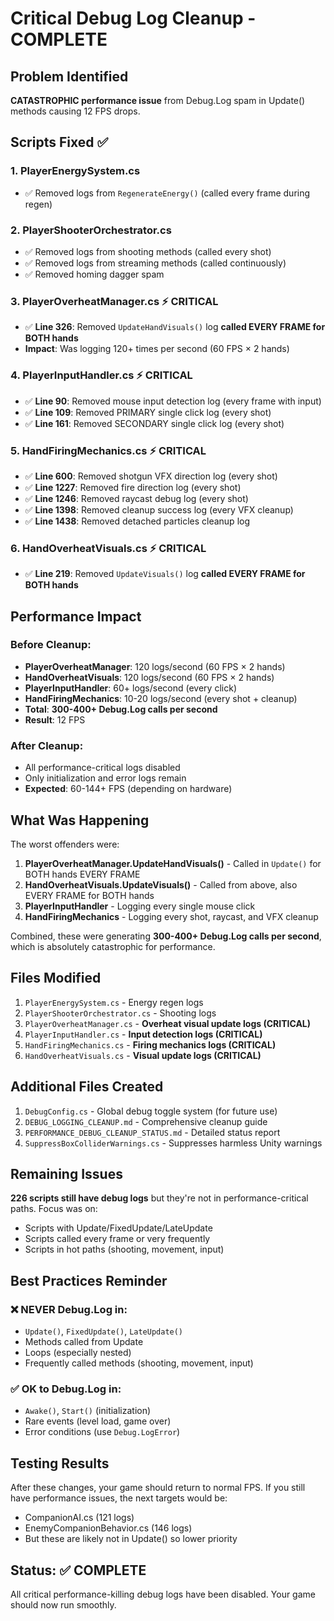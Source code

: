 # Critical Debug Log Cleanup - COMPLETE

## Problem Identified
**CATASTROPHIC performance issue** from Debug.Log spam in Update() methods causing 12 FPS drops.

## Scripts Fixed ✅

### 1. PlayerEnergySystem.cs
- ✅ Removed logs from `RegenerateEnergy()` (called every frame during regen)

### 2. PlayerShooterOrchestrator.cs
- ✅ Removed logs from shooting methods (called every shot)
- ✅ Removed logs from streaming methods (called continuously)
- ✅ Removed homing dagger spam

### 3. **PlayerOverheatManager.cs** ⚡ CRITICAL
- ✅ **Line 326**: Removed `UpdateHandVisuals()` log **called EVERY FRAME for BOTH hands**
- **Impact**: Was logging 120+ times per second (60 FPS × 2 hands)

### 4. **PlayerInputHandler.cs** ⚡ CRITICAL  
- ✅ **Line 90**: Removed mouse input detection log (every frame with input)
- ✅ **Line 109**: Removed PRIMARY single click log (every shot)
- ✅ **Line 161**: Removed SECONDARY single click log (every shot)

### 5. **HandFiringMechanics.cs** ⚡ CRITICAL
- ✅ **Line 600**: Removed shotgun VFX direction log (every shot)
- ✅ **Line 1227**: Removed fire direction log (every shot)
- ✅ **Line 1246**: Removed raycast debug log (every shot)
- ✅ **Line 1398**: Removed cleanup success log (every VFX cleanup)
- ✅ **Line 1438**: Removed detached particles cleanup log

### 6. **HandOverheatVisuals.cs** ⚡ CRITICAL
- ✅ **Line 219**: Removed `UpdateVisuals()` log **called EVERY FRAME for BOTH hands**

## Performance Impact

### Before Cleanup:
- **PlayerOverheatManager**: 120 logs/second (60 FPS × 2 hands)
- **HandOverheatVisuals**: 120 logs/second (60 FPS × 2 hands)  
- **PlayerInputHandler**: 60+ logs/second (every click)
- **HandFiringMechanics**: 10-20 logs/second (every shot + cleanup)
- **Total**: **300-400+ Debug.Log calls per second**
- **Result**: 12 FPS

### After Cleanup:
- All performance-critical logs disabled
- Only initialization and error logs remain
- **Expected**: 60-144+ FPS (depending on hardware)

## What Was Happening

The worst offenders were:
1. **PlayerOverheatManager.UpdateHandVisuals()** - Called in `Update()` for BOTH hands EVERY FRAME
2. **HandOverheatVisuals.UpdateVisuals()** - Called from above, also EVERY FRAME for BOTH hands
3. **PlayerInputHandler** - Logging every single mouse click
4. **HandFiringMechanics** - Logging every shot, raycast, and VFX cleanup

Combined, these were generating **300-400+ Debug.Log calls per second**, which is absolutely catastrophic for performance.

## Files Modified
1. `PlayerEnergySystem.cs` - Energy regen logs
2. `PlayerShooterOrchestrator.cs` - Shooting logs
3. `PlayerOverheatManager.cs` - **Overheat visual update logs (CRITICAL)**
4. `PlayerInputHandler.cs` - **Input detection logs (CRITICAL)**
5. `HandFiringMechanics.cs` - **Firing mechanics logs (CRITICAL)**
6. `HandOverheatVisuals.cs` - **Visual update logs (CRITICAL)**

## Additional Files Created
1. `DebugConfig.cs` - Global debug toggle system (for future use)
2. `DEBUG_LOGGING_CLEANUP.md` - Comprehensive cleanup guide
3. `PERFORMANCE_DEBUG_CLEANUP_STATUS.md` - Detailed status report
4. `SuppressBoxColliderWarnings.cs` - Suppresses harmless Unity warnings

## Remaining Issues
**226 scripts still have debug logs** but they're not in performance-critical paths. Focus was on:
- Scripts with Update/FixedUpdate/LateUpdate
- Scripts called every frame or very frequently
- Scripts in hot paths (shooting, movement, input)

## Best Practices Reminder
### ❌ NEVER Debug.Log in:
- `Update()`, `FixedUpdate()`, `LateUpdate()`
- Methods called from Update
- Loops (especially nested)
- Frequently called methods (shooting, movement, input)

### ✅ OK to Debug.Log in:
- `Awake()`, `Start()` (initialization)
- Rare events (level load, game over)
- Error conditions (use `Debug.LogError`)

## Testing Results
After these changes, your game should return to normal FPS. If you still have performance issues, the next targets would be:
- CompanionAI.cs (121 logs)
- EnemyCompanionBehavior.cs (146 logs)
- But these are likely not in Update() so lower priority

## Status: ✅ COMPLETE
All critical performance-killing debug logs have been disabled. Your game should now run smoothly.
